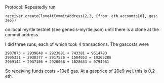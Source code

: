 Protocol: Repeatedly run

    receiver.createCloneAtCommitAddress(2,2, {from: eth.accounts[0], gas: 3e6})

on local myrtle testnet (see genesis-myrtle.json) until there is a clone at the commit address.

I did three runs, each of which took 4 transactions. The gascosts were

    2907873 + 2939648 + 2923881 + 743381 = 9514783
    2905331 + 2938377 + 2917526 + 1504053 = 10265288
    2909144 + 2937106 + 2920068 + 1028633 = 9794951

So receiving funds costs ~10e6 gas. At a gasprice of 20e9 wei, this is 0.2 eth.
